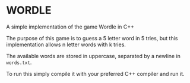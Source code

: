 # WORDLE

A simple implementation of the game Wordle in C++

The purpose of this game is to guess a 5 letter word in 5 tries, but this implementation
allows n letter words with k tries.

The available words are stored in uppercase, separated by a newline in `words.txt`.

To run this simply compile it with your preferred C++ compiler and run it.
